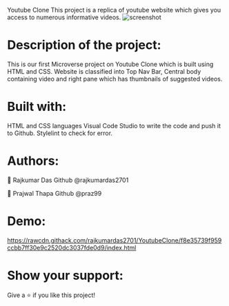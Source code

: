 Youtube Clone
This project is a replica of youtube website which gives you access to numerous informative videos.
![screenshot](https://github.com/rajkumardas2701/YoutubeClone/blob/feature-1/img/screenshot.png)

Description of the project:
===========================
This is our first Microverse project on Youtube Clone which is built using HTML and CSS.
Website is classified into Top Nav Bar, Central body containing video and right pane which has thumbnails of suggested videos.

Built with:
============
HTML and CSS languages
Visual Code Studio to write the code and push it to Github.
Stylelint to check for error.

Authors:
=======
🤵 Rajkumar Das 
    Github @rajkumardas2701

🤵 Prajwal Thapa 
    Github @praz99

Demo:
=======
https://rawcdn.githack.com/rajkumardas2701/YoutubeClone/f8e35739f959ccbb7ff30e9c2520dc3037fde0d9/index.html

Show your support:
====================
Give a ⭐️ if you like this project!
